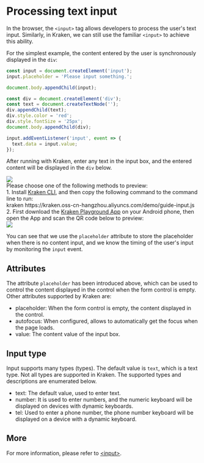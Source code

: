 # Processing text input

In the browser, the `<input>` tag allows developers to process the user's text input. Similarly, in Kraken, we can still use the familiar `<input>` to achieve this ability.

For the simplest example, the content entered by the user is synchronously displayed in the `div`:

```js
const input = document.createElement('input');
input.placeholder = 'Please input something.';

document.body.appendChild(input);

const div = document.createElement('div');
const text = document.createTextNode('');
div.appendChild(text);
div.style.color = 'red';
div.style.fontSize = '25px';
document.body.appendChild(div);

input.addEventListener('input', event => {
  text.data = input.value;
});
```

After running with Kraken, enter any text in the input box, and the entered content will be displayed in the `div` below.

<div className="code-preview">
  <img className="preview-image" src="https://img.alicdn.com/imgextra/i3/O1CN01YAc3w11khyW4hpoYR_!!6000000004716-2-tps-360-662.png" />

  <div className="preview-tips">
    <div className="preview-title">
      Please choose one of the following methods to preview:
    </div>
    <div className="preview-row">
      <div>
        1. Install <a href="/guide#快 Experience-kraken">Kraken CLI</a>, and then copy the following command to the command line to run:
      </div>
      <div className="preview-code">
        kraken https://kraken.oss-cn-hangzhou.aliyuncs.com/demo/guide-input.js
      </div>
    </div>
    <div className="preview-row">
      <div>
        2. First download the <a href="/guide#kraken-playground" >Kraken Playground App</a> on your Android phone, then open the App and scan the QR code below to preview:
      </div>
      <img className="preview-qrcode" src="https://img.alicdn.com/imgextra/i4/O1CN01xYDF611nA20oVARrf_!!6000000005048-2-tps-400-400.png" />
    </div>
  </div>
</div>

You can see that we use the `placeholder` attribute to store the placeholder when there is no content input, and we know the timing of the user's input by monitoring the `input` event.

## Attributes

The attribute `placeholder` has been introduced above, which can be used to control the content displayed in the control when the form control is empty. Other attributes supported by Kraken are:

- placeholder: When the form control is empty, the content displayed in the control.
- autofocus: When configured, allows to automatically get the focus when the page loads.
- value: The content value of the input box.

## Input type

Input supports many types (types). The default value is `text`, which is a text type. Not all types are supported in Kraken. The supported types and descriptions are enumerated below.

- text: The default value, used to enter text.
- number: It is used to enter numbers, and the numeric keyboard will be displayed on devices with dynamic keyboards.
- tel: Used to enter a phone number, the phone number keyboard will be displayed on a device with a dynamic keyboard.

## More

For more information, please refer to [\<input\>](https://developer.mozilla.org/zh-CN/docs/Web/HTML/Element/Input).
